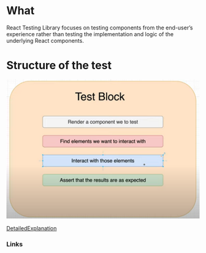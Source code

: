 # What

React Testing Library focuses on testing components from the end-user’s experience rather than testing the implementation and logic of the underlying React components.

# Structure of the test

![alt text](TextBlock.png "structure of tests")

[DetailedExplanation][ref1]

### Links

[ref1]: https://www.youtube.com/watch?v=SppbtlpPZu4&list=PL4cUxeGkcC9gm4_-5UsNmLqMosM-dzuvQ&index=4
